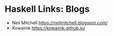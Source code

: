 # Haskell Links: Blogs

* Neil Mitchell https://neilmitchell.blogspot.com/
* Kowainik https://kowainik.github.io/
